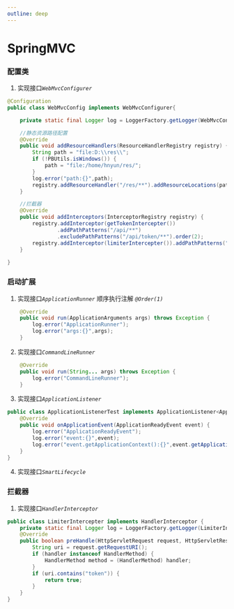 ```yaml
---
outline: deep
---
```

# SpringMVC

### 配置类
1. 实现接口<code>*WebMvcConfigurer*</code>
```java
@Configuration
public class WebMvcConfig implements WebMvcConfigurer{

	private static final Logger log = LoggerFactory.getLogger(WebMvcConfig.class);

	//静态资源路径配置
	@Override
	public void addResourceHandlers(ResourceHandlerRegistry registry) {
		String path = "file:D:\\res\\";
		if (!PBUtils.isWindows()) {
			path = "file:/home/hnyun/res/";
		}
		log.error("path:{}",path);
		registry.addResourceHandler("/res/**").addResourceLocations(path);
	}

	//拦截器
	@Override
	public void addInterceptors(InterceptorRegistry registry) {
		registry.addInterceptor(getTokenIntercepter())
				.addPathPatterns("/api/**")
				.excludePathPatterns("/api/token/**").order(2);
		registry.addInterceptor(limiterIntercepter()).addPathPatterns("/**").order(1);
	}
	
}
```

### 启动扩展
1. 实现接口<code>*ApplicationRunner*</code> 顺序执行注解 <code>*@Order(1)*</code>
```java
	@Override
	public void run(ApplicationArguments args) throws Exception {
		log.error("ApplicationRunner");
		log.error("args:{}",args);
	}

```

2. 实现接口<code>*CommandLineRunner*</code>
```java
	@Override
	public void run(String... args) throws Exception {
		log.error("CommandLineRunner");
	}
```
3. 实现接口<code>*ApplicationListener*</code>
```java
public class ApplicationListenerTest implements ApplicationListener<ApplicationReadyEvent> {
	@Override
	public void onApplicationEvent(ApplicationReadyEvent event) {
		log.error("ApplicationReadyEvent");
		log.error("event:{}",event);
		log.error("event.getApplicationContext():{}",event.getApplicationContext());
	}
}

```
4. 实现接口<code>*SmartLifecycle*</code>



### 拦截器
1. 实现接口<code>*HandlerInterceptor*</code>
```java
public class LimiterIntercepter implements HandlerInterceptor {
	private static final Logger log = LoggerFactory.getLogger(LimiterIntercepter.class);
	@Override
	public boolean preHandle(HttpServletRequest request, HttpServletResponse response, Object handler) throws Exception {
		String uri = request.getRequestURI();
		if (handler instanceof HandlerMethod) {
			HandlerMethod method = (HandlerMethod) handler;
		}
		if (uri.contains("token")) {
			return true;
		}
	}
}

```


